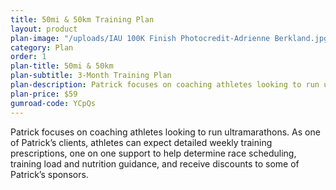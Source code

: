 ```yaml
---
title: 50mi & 50km Training Plan
layout: product
plan-image: "/uploads/IAU 100K Finish Photocredit-Adrienne Berkland.jpg"
category: Plan
order: 1
plan-title: 50mi & 50km
plan-subtitle: 3-Month Training Plan
plan-description: Patrick focuses on coaching athletes looking to run ultramarathons. As one of Patrick’s clients, athletes can expect detailed weekly training prescriptions, one on one support to help determine race scheduling, training load and nutrition guidance, and receive discounts to some of Patrick’s sponsors.
plan-price: $59
gumroad-code: YCpQs
---
```


Patrick focuses on coaching athletes looking to run ultramarathons. As one of Patrick’s clients, athletes can expect detailed weekly training prescriptions, one on one support to help determine race scheduling, training load and nutrition guidance, and receive discounts to some of Patrick’s sponsors.

